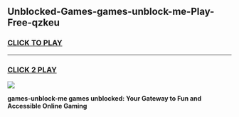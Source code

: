 
## Unblocked-Games-games-unblock-me-Play-Free-qzkeu
<h3>
<a href="https://premium76.site?title=games-unblock-me&ref=18A1">CLICK TO PLAY</a></h3>
<hr>

<h3>
<a href="https://premium76.site?title=games-unblock-me&ref=18A1">CLICK 2 PLAY</a>
  
</h3>

<a href="https://premium76.site?title=games-unblock-me&ref=18A1"><img src="https://clearcache.store/games.png"></a>


**games-unblock-me games unblocked: Your Gateway to Fun and Accessible Online Gaming**
